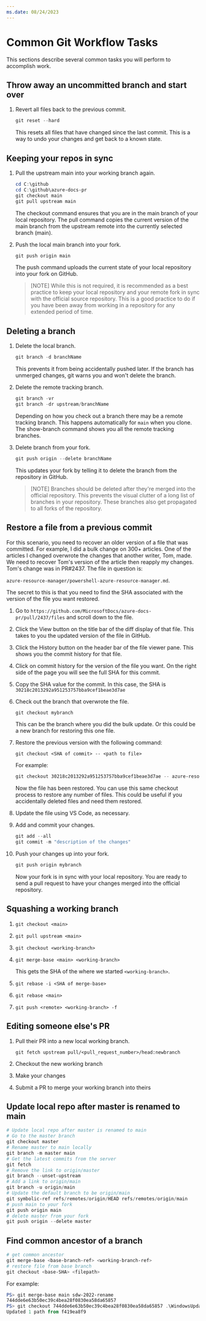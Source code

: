 ```yaml
---
ms.date: 08/24/2023
---
```

# Common Git Workflow Tasks

This sections describe several common tasks you will perform to accomplish work.

## Throw away an uncommitted branch and start over

1. Revert all files back to the previous commit.

   ```powershell
   git reset --hard
   ```

   This resets all files that have changed since the last commit. This is a way to undo your
   changes and get back to a known state.

## Keeping your repos in sync

1. Pull the upstream main into your working branch again.

   ```powershell
   cd C:\github
   cd C:\github\azure-docs-pr
   git checkout main
   git pull upstream main
   ```

   The checkout command ensures that you are in the main branch of your local repository. The pull
   command copies the current version of the main branch from the upstream remote into the currently
   selected branch (main).

1. Push the local main branch into your fork.

   ```powershell
   git push origin main
   ```

   The push command uploads the current state of your local repository into your fork on GitHub.

   > [NOTE]
   > While this is not required, it is recommended as a best practice to keep your local repository
   > and your remote fork in sync with the official source repository. This is a good practice to
   > do if you have been away from working in a repository for any extended period of time.

## Deleting a branch

1. Delete the local branch.

   ```powershell
   git branch -d branchName
   ```

   This prevents it from being accidentally pushed later. If the branch has unmerged changes, git
   warns you and won't delete the branch.

1. Delete the remote tracking branch.

   ```powershell
   git branch -vr
   git branch -dr upstream/branchName
   ```

   Depending on how you check out a branch there may be a remote tracking branch. This happens
   automatically for `main` when you clone. The show-branch command shows you all the remote
   tracking branches.

1. Delete branch from your fork.

   ```powershell
   git push origin --delete branchName
   ```

   This updates your fork by telling it to delete the branch from the repository in GitHub.

   > [NOTE]
   > Branches should be deleted after they're merged into the official repository. This prevents
   > the visual clutter of a long list of branches in your repository. These branches also get
   > propagated to all forks of the repository.

## Restore a file from a previous commit

For this scenario, you need to recover an older version of a file that was committed. For example, I
did a bulk change on 300+ articles. One of the articles I changed overwrote the changes that another
writer, Tom, made. We need to recover Tom's version of the article then reapply my changes. Tom's
change was in PR#2437. The file in question is:

`azure-resource-manager/powershell-azure-resource-manager.md`.

The secret to this is that you need to find the SHA associated with the version of the file you want
restored.

1. Go to `https://github.com/MicrosoftDocs/azure-docs-pr/pull/2437/files` and scroll down to the
   file.
1. Click the View button on the title bar of the diff display of that file. This takes to you the
   updated version of the file in GitHub.
1. Click the History button on the header bar of the file viewer pane. This shows you the commit
   history for that file.
1. Click on commit history for the version of the file you want. On the right side of the page you
   will see the full SHA for this commit.
1. Copy the SHA value for the commit. In this case, the SHA is
   `30218c2013292a951253757bba9cef1beae3d7ae`
1. Check out the branch that overwrote the file.

   ```powershell
   git checkout mybranch
   ```

   This can be the branch where you did the bulk update. Or this could be a new branch for restoring
   this one file.

1. Restore the previous version with the following command:

   ```syntax
   git checkout <SHA of commit> -- <path to file>
   ```

   For example:

   ```powershell
   git checkout 30218c2013292a951253757bba9cef1beae3d7ae -- azure-resource-manager/powershell-azure-resource-manager.md
   ```

   Now the file has been restored. You can use this same checkout process to restore any number of
   files. This could be useful if you accidentally deleted files and need them restored.

1. Update the file using VS Code, as necessary.

1. Add and commit your changes.

   ```powershell
   git add --all
   git commit -m "description of the changes"
   ```

1. Push your changes up into your fork.

   ```powershell
   git push origin mybranch
   ```

   Now your fork is in sync with your local repository. You are ready to send a pull request to have
   your changes merged into the official repository.

## Squashing a working branch

1. `git checkout <main>`
1. `git pull upstream <main>`
1. `git checkout <working-branch>`
1. `git merge-base <main> <working-branch>`

   This gets the SHA of the where we started `<working-branch>`.

1. `git rebase -i <SHA of merge-base>`
1. `git rebase <main>`
1. `git push <remote> <working-branch> -f`

## Editing someone else's PR

1. Pull their PR into a new local working branch.

   `git fetch upstream pull/<pull_request_number>/head:newbranch`

1. Checkout the new working branch
1. Make your changes
1. Submit a PR to merge your working branch into theirs

## Update local repo after master is renamed to main

```powershell
# Update local repo after master is renamed to main
# Go to the master branch
git checkout master
# Rename master to main locally
git branch -m master main
# Get the latest commits from the server
git fetch
# Remove the link to origin/master
git branch --unset-upstream
# Add a link to origin/main
git branch -u origin/main
# Update the default branch to be origin/main
git symbolic-ref refs/remotes/origin/HEAD refs/remotes/origin/main
# push main to your fork
git push origin main
# delete master from your fork
git push origin --delete master
```

## Find common ancestor of a branch

```powershell
# get common ancestor
git merge-base <base-branch-ref> <working-branch-ref>
# restore file from base branch
git checkout <base-SHA> <filepath>
```

For example:

```powershell
PS> git merge-base main sdw-2022-rename
744dde6e63b50ec39c4bea28f0830ea58da65857
PS> git checkout 744dde6e63b50ec39c4bea28f0830ea58da65857 .\WindowsUpdate\WindowsUpdate.md
Updated 1 path from f419ea8f9
```
